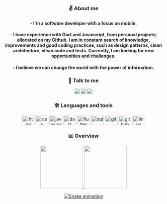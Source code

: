<div align="center">
  <h3>✌️ About me<h3>
    <h4>- I'm a software developer with a focus on mobile.</h4>
    <h4>- I have experience with Dart and Javascript, from personal projects; allocated on my Github. I am in constant search of knowledge, improvements and good coding practices, such as design patterns, clean architecture, clean code and tests. Currently, I am looking for new opportunities and challenges.</h4>
    <h4>- I believe we can change the world with the power of information.</h4>
</div>
    
<div align="center">
    <h3>📩 Talk to me</h3>
    <a href="" target="_blank"><img src="https://img.shields.io/badge/Discord-7289DA?style=for-the-badge&logo=discord&logoColor=white" target="_blank"></a> 
    <a href = "mailto:contategabrielctt@gmail.com"><img src="https://img.shields.io/badge/Gmail-D14836?style=for-the-badge&logo=gmail&logoColor=white" target="_blank"></a>
    <a href="https://www.linkedin.com/in/ogabrielctt/" target="_blank"><img src="https://img.shields.io/badge/-LinkedIn-%230077B5?style=for-the-badge&logo=linkedin&logoColor=white" target="_blank"></a>
</div>
    
<div align="center">
  <h3>🛠 Languages and tools</h3>
    <img align="center" alt="html" height="30" width="40" src="https://cdn.jsdelivr.net/gh/devicons/devicon/icons/html5/html5-original.svg">
    <img align="center" alt="css" height="30" width="40" src="https://cdn.jsdelivr.net/gh/devicons/devicon/icons/css3/css3-original.svg">
    <img align="center" alt="javascript" height="30" width="40" src="https://cdn.jsdelivr.net/gh/devicons/devicon/icons/javascript/javascript-original.svg">
    <img align="center" alt="dart" height="30" width="40" src="https://cdn.jsdelivr.net/gh/devicons/devicon/icons/dart/dart-original.svg">
    <img align="center" alt="flutter" height="30" width="40" src="https://cdn.jsdelivr.net/gh/devicons/devicon/icons/flutter/flutter-original.svg">
    <img align="center" alt="sql" height="30" width="40" src="https://cdn.jsdelivr.net/gh/devicons/devicon/icons/mysql/mysql-original.svg">
    <img align="center" alt="git" height="30" width="40" src="https://cdn.jsdelivr.net/gh/devicons/devicon/icons/git/git-original.svg">
    <img align="center" alt="github" height="30" width="40" src="https://cdn.jsdelivr.net/gh/devicons/devicon/icons/github/github-original.svg">
    <img align="center" alt="linux" height="30" width="40" src="https://cdn.jsdelivr.net/gh/devicons/devicon/icons/linux/linux-original.svg">
</div>

<div align="center">
  <h3>📊 Overview</h3>
    <a href="https://github.com/ogabrielctt">
     <img height="135em" src="https://github-readme-stats.vercel.app/api?username=ogabrielctt&show_icons=true&theme=tokyonight&include_all_commits=true&count_private=true"/>
      <img height="135em" src="https://github-readme-stats.vercel.app/api/top-langs/?username=ogabrielctt&layout=compact&langs_count=7&theme=tokyonight"/>
</div>

<div align="center">

  ![Snake animation](https://github.com/ogabrielctt/ogabrielctt/blob/output/github-contribution-grid-snake.svg)

</div>
